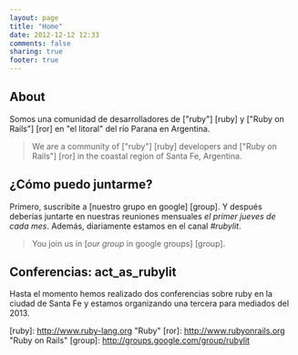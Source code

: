```yaml
---
layout: page
title: "Home"
date: 2012-12-12 12:33
comments: false
sharing: true
footer: true
---
```


## About ##

Somos una comunidad de desarrolladores de [\"ruby\"] [ruby] y 
[\"Ruby on Rails\"] [ror] en \"el litoral\" del río Parana en Argentina.

> We are a community of [\"ruby\"] [ruby] developers and
  [\"Ruby on Rails\"] [ror] in the coastal region of Santa Fe, Argentina.
  
## ¿Cómo puedo juntarme? ##

Primero, suscribite a [nuestro grupo en google] [group]. Y después deberías
juntarte en nuestras reuniones mensuales *el primer jueves de cada mes*.
Además, diariamente estamos en el canal *#rubylit*.

> You join us in [*our group* in google groups] [group].

## Conferencias: act_as_rubylit ##

Hasta el momento hemos realizado dos conferencias sobre ruby en la ciudad de
Santa Fe y estamos organizando una tercera para mediados del 2013.

  [ruby]: http://www.ruby-lang.org \"Ruby\"
  [ror]: http://www.rubyonrails.org \"Ruby on Rails\"
  [group]: http://groups.google.com/group/rubylit

